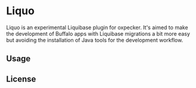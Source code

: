 # Liquo

Liquo is an experimental Liquibase plugin for oxpecker. It's aimed to make the development of Buffalo apps with Liquibase migrations a bit more easy but avoiding the installation of Java tools for the development workflow.
## Usage

## License